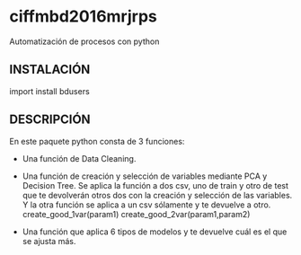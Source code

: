 # ciffmbd2016mrjrps
Automatización de procesos con python

## INSTALACIÓN

import install bdusers

## DESCRIPCIÓN

En este paquete python consta de 3 funciones:

- Una función de Data Cleaning.

- Una función de creación y selección de variables mediante PCA y Decision Tree.
  Se aplica la función a dos csv, uno de train y otro de test que te devolverán otros dos con la creación y selección de las variables.
  Y la otra función se aplica a un csv sólamente y te devuelve a otro.
  create_good_1var(param1) 
  create_good_2var(param1,param2)

- Una función que aplica 6 tipos de modelos y te devuelve cuál es el que se ajusta más.

